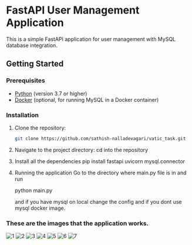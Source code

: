 # FastAPI User Management Application

This is a simple FastAPI application for user management with MySQL database integration.

## Getting Started

### Prerequisites

- [Python](https://www.python.org/) (version 3.7 or higher)
- [Docker](https://www.docker.com/) (optional, for running MySQL in a Docker container)

### Installation

1. Clone the repository:

   ```bash
   git clone https://github.com/sathish-nalladevagari/vatic_task.git

2. Navigate to the project directory:
   cd into the repository

3. Install all the dependencies
   pip install fastapi uvicorn mysql.connector

4. Running the application
   Go to the directory where main.py file is in and run

   python main.py

   and if you have mysql on local change the config and if you dont use mysql docker image.

### These are the images that the application works.

![1](https://github.com/sathish-nalladevagari/vatic_task/assets/104757035/38b9c8f1-f2f6-4669-82f9-ac7b374e474c)
![2](https://github.com/sathish-nalladevagari/vatic_task/assets/104757035/851c2db9-3b7b-4152-a15d-5a29bebc1eb8)
![3](https://github.com/sathish-nalladevagari/vatic_task/assets/104757035/1dde16b6-3e34-49de-944a-006a54354106)
![4](https://github.com/sathish-nalladevagari/vatic_task/assets/104757035/275e6b19-18f4-47c2-a52e-1c4b5ab3e36c)
![5](https://github.com/sathish-nalladevagari/vatic_task/assets/104757035/83fb3b50-2d31-48eb-8f66-91c1af690d56)
![6](https://github.com/sathish-nalladevagari/vatic_task/assets/104757035/936a267b-36e0-4903-8264-e6fc98323e19)
![7](https://github.com/sathish-nalladevagari/vatic_task/assets/104757035/fe9db43f-0826-4f28-ad66-4945d0fc695d)
